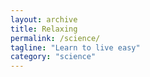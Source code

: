 ```yaml
---
layout: archive
title: Relaxing
permalink: /science/
tagline: "Learn to live easy"
category: "science"
---
```

